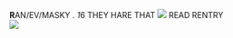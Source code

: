 <strong>R</strong>AN/EV/MASKY . <i>1</i>6 THEY HARE THAT <img src="https://autism.crd.co/assets/images/gallery15/82a92712.png?v=609aea25"> READ RENTRY 
<br>
<img src="https://64.media.tumblr.com/05658ff58ee348d1ef7b2f9bb0fc4b93/tumblr_psicd1so9o1xa4vijo1_540.gif">
